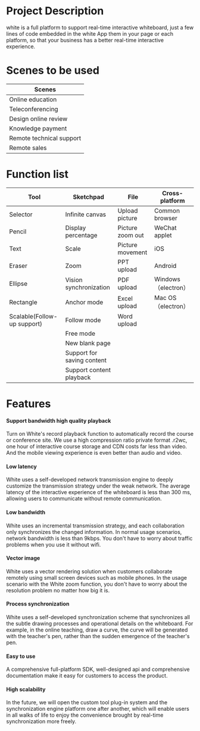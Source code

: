 # Project Description

white is a full platform to support real-time interactive whiteboard, just a few lines of code embedded in the white App them in your page or each platform, so that your business has a better real-time interactive experience.

# Scenes to be used

| Scenes         |
| ------------ |
| Online education     |
| Teleconferencing     |
| Design online review |
| Knowledge payment    |
| Remote technical support |
| Remote sales     |

# Function list


| Tool | Sketchpad | File | Cross-platform |
| --- | --- | --- | --- |
| Selector | Infinite canvas | Upload picture | Common browser |
| Pencil | Display percentage | Picture zoom out | WeChat applet |
| Text | Scale | Picture movement | iOS |
| Eraser | Zoom | PPT upload | Android |
| Ellipse | Vision synchronization | PDF upload | Windows （electron） |
| Rectangle | Anchor mode | Excel upload | Mac OS（electron） |
| Scalable(Follow-up support) | Follow mode | Word upload | |
|  | Free mode | | |
|  | New blank page | | |
|  | Support for saving content     | | |
|  | Support content playback | | |

# Features

#### Support bandwidth high quality playback

Turn on White's record playback function to automatically record the course or conference site. We use a high compression ratio private format .r2wc, one hour of interactive course storage and CDN costs far less than video. And the mobile viewing experience is even better than audio and video.

#### Low latency

White uses a self-developed network transmission engine to deeply customize the transmission strategy under the weak network. The average latency of the interactive experience of the whiteboard is less than 300 ms, allowing users to communicate without remote communication.

#### Low bandwidth

White uses an incremental transmission strategy, and each collaboration only synchronizes the changed information. In normal usage scenarios, network bandwidth is less than 9kbps. You don't have to worry about traffic problems when you use it without wifi.

#### Vector image

White uses a vector rendering solution when customers collaborate remotely using small screen devices such as mobile phones. In the usage scenario with the White zoom function, you don't have to worry about the resolution problem no matter how big it is.

#### Process synchronization

White uses a self-developed synchronization scheme that synchronizes all the subtle drawing processes and operational details on the whiteboard. For example, in the online teaching, draw a curve, the curve will be generated with the teacher's pen, rather than the sudden emergence of the teacher's pen.

#### Easy to use

A comprehensive full-platform SDK, well-designed api and comprehensive documentation make it easy for customers to access the product.

#### High scalability

In the future, we will open the custom tool plug-in system and the synchronization engine platform one after another, which will enable users in all walks of life to enjoy the convenience brought by real-time synchronization more freely.
